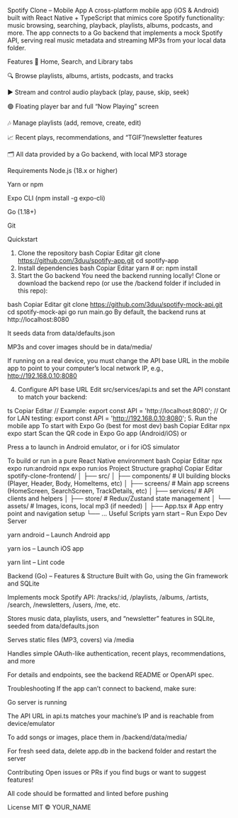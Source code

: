Spotify Clone – Mobile App
A cross-platform mobile app (iOS & Android) built with React Native + TypeScript that mimics core Spotify functionality: music browsing, searching, playback, playlists, albums, podcasts, and more.
The app connects to a Go backend that implements a mock Spotify API, serving real music metadata and streaming MP3s from your local data folder.

Features
🎵 Home, Search, and Library tabs

🔍 Browse playlists, albums, artists, podcasts, and tracks

▶️ Stream and control audio playback (play, pause, skip, seek)

🟢 Floating player bar and full “Now Playing” screen

🎶 Manage playlists (add, remove, create, edit)

📈 Recent plays, recommendations, and “TGIF”/newsletter features

🗂️ All data provided by a Go backend, with local MP3 storage

Requirements
Node.js (18.x or higher)

Yarn or npm

Expo CLI (npm install -g expo-cli)

Go (1.18+)

Git

Quickstart
1. Clone the repository
bash
Copiar
Editar
git clone https://github.com/3duu/spotify-app.git
cd spotify-app
2. Install dependencies
bash
Copiar
Editar
yarn        # or: npm install
3. Start the Go backend
You need the backend running locally!
Clone or download the backend repo (or use the /backend folder if included in this repo):

bash
Copiar
Editar
git clone https://github.com/3duu/spotify-mock-api.git
cd spotify-mock-api
go run main.go
By default, the backend runs at http://localhost:8080

It seeds data from data/defaults.json

MP3s and cover images should be in data/media/

If running on a real device, you must change the API base URL in the mobile app to point to your computer’s local network IP, e.g., http://192.168.0.10:8080

4. Configure API base URL
Edit src/services/api.ts and set the API constant to match your backend:

ts
Copiar
Editar
// Example:
export const API = 'http://localhost:8080';
// Or for LAN testing:
export const API = 'http://192.168.0.10:8080';
5. Run the mobile app
To start with Expo Go (best for most dev)
bash
Copiar
Editar
npx expo start
Scan the QR code in Expo Go app (Android/iOS) or

Press a to launch in Android emulator, or i for iOS simulator

To build or run in a pure React Native environment
bash
Copiar
Editar
npx expo run:android
npx expo run:ios
Project Structure
graphql
Copiar
Editar
spotify-clone-frontend/
│
├── src/
│   ├── components/       # UI building blocks (Player, Header, Body, HomeItems, etc)
│   ├── screens/          # Main app screens (HomeScreen, SearchScreen, TrackDetails, etc)
│   ├── services/         # API clients and helpers
│   ├── store/            # Redux/Zustand state management
│   └── assets/           # Images, icons, local mp3 (if needed)
│
├── App.tsx               # App entry point and navigation setup
└── ...
Useful Scripts
yarn start – Run Expo Dev Server

yarn android – Launch Android app

yarn ios – Launch iOS app

yarn lint – Lint code

Backend (Go) – Features & Structure
Built with Go, using the Gin framework and SQLite

Implements mock Spotify API: /tracks/:id, /playlists, /albums, /artists, /search, /newsletters, /users, /me, etc.

Stores music data, playlists, users, and “newsletter” features in SQLite, seeded from data/defaults.json

Serves static files (MP3, covers) via /media

Handles simple OAuth-like authentication, recent plays, recommendations, and more

For details and endpoints, see the backend README or OpenAPI spec.

Troubleshooting
If the app can’t connect to backend, make sure:

Go server is running

The API URL in api.ts matches your machine’s IP and is reachable from device/emulator

To add songs or images, place them in /backend/data/media/

For fresh seed data, delete app.db in the backend folder and restart the server

Contributing
Open issues or PRs if you find bugs or want to suggest features!

All code should be formatted and linted before pushing

License
MIT © YOUR_NAME
